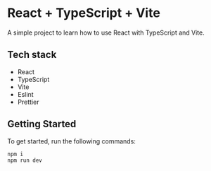 # React + TypeScript + Vite
A simple project to learn how to use React with TypeScript and Vite. 

## Tech stack
- React
- TypeScript
- Vite
- Eslint
- Prettier

## Getting Started
To get started, run the following commands:

```
npm i
npm run dev 
```